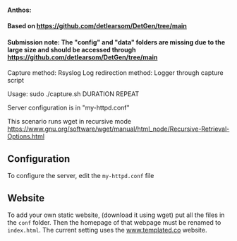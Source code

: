 #### Anthos:
#### Based on https://github.com/detlearsom/DetGen/tree/main
#### Submission note: The "config" and "data" folders are missing due to the large size and should be accessed through https://github.com/detlearsom/DetGen/tree/main
Capture method: Rsyslog
Log redirection method: Logger through capture script

Usage: sudo ./capture.sh DURATION REPEAT


Server configuration is in "my-httpd.conf"

This scenario runs wget in recursive mode https://www.gnu.org/software/wget/manual/html_node/Recursive-Retrieval-Options.html

## Configuration

To configure the server, edit the `my-httpd.conf` file

## Website

To add your own static website, (download it using wget) put all the files in the `conf` folder. Then the homepage of that webpage must be renamed to `index.html`. 
The current setting uses the www.templated.co website.